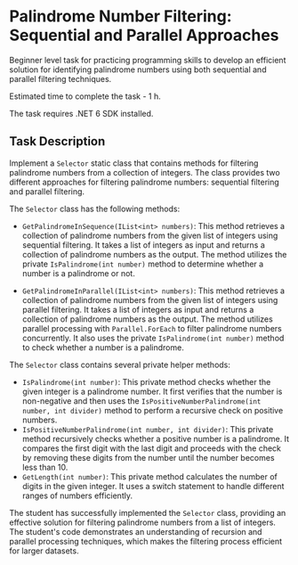 # Palindrome Number Filtering: Sequential and Parallel Approaches

Beginner level task for practicing programming skills to develop an efficient solution for identifying palindrome numbers using both sequential and parallel filtering techniques.

Estimated time to complete the task - 1 h.

The task requires .NET 6 SDK installed.

## Task Description

Implement a `Selector` static class  that contains methods for filtering palindrome numbers from a collection of integers. The class provides two different approaches for filtering palindrome numbers: sequential filtering and parallel filtering.

The `Selector` class has the following methods:

- `GetPalindromeInSequence(IList<int> numbers)`: This method retrieves a collection of palindrome numbers from the given list of integers using sequential filtering. It takes a list of integers as input and returns a collection of palindrome numbers as the output. The method utilizes the private `IsPalindrome(int number)` method to determine whether a number is a palindrome or not.

- `GetPalindromeInParallel(IList<int> numbers)`: This method retrieves a collection of palindrome numbers from the given list of integers using parallel filtering. It takes a list of integers as input and returns a collection of palindrome numbers as the output. The method utilizes parallel processing with `Parallel.ForEach` to filter palindrome numbers concurrently. It also uses the private `IsPalindrome(int number)` method to check whether a number is a palindrome.

The `Selector` class contains several private helper methods:
- `IsPalindrome(int number)`: This private method checks whether the given integer is a palindrome number. It first verifies that the number is non-negative and then uses the `IsPositiveNumberPalindrome(int number, int divider)` method to perform a recursive check on positive numbers.
- `IsPositiveNumberPalindrome(int number, int divider)`: This private method recursively checks whether a positive number is a palindrome. It compares the first digit with the last digit and proceeds with the check by removing these digits from the number until the number becomes less than 10.
- `GetLength(int number)`: This private method calculates the number of digits in the given integer. It uses a switch statement to handle different ranges of numbers efficiently.

The student has successfully implemented the `Selector` class, providing an effective solution for filtering palindrome numbers from a list of integers. The student's code demonstrates an understanding of recursion and parallel processing techniques, which makes the filtering process efficient for larger datasets.
